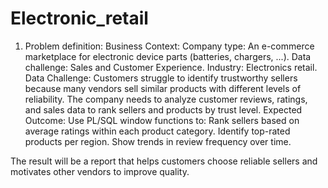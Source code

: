 # Electronic_retail

1. Problem definition:
Business Context:
Company type: An e-commerce marketplace for electronic device parts (batteries, chargers, ...).
Data challenge: Sales and Customer Experience.
Industry: Electronics retail.
Data Challenge:
Customers struggle to identify trustworthy sellers because many vendors sell similar products with different levels of reliability.
The company needs to analyze customer reviews, ratings, and sales data to rank sellers and products by trust level.
Expected Outcome:
Use PL/SQL window functions to:
Rank sellers based on average ratings within each product category.
Identify top-rated products per region.
Show trends in review frequency over time.


The result will be a report that helps customers choose reliable sellers and motivates other vendors to improve quality.





